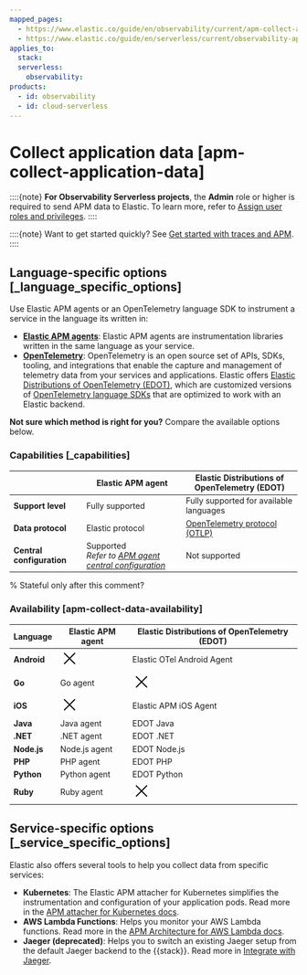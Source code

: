 ```yaml
---
mapped_pages:
  - https://www.elastic.co/guide/en/observability/current/apm-collect-application-data.html
  - https://www.elastic.co/guide/en/serverless/current/observability-apm-send-data-to-elastic.html
applies_to:
  stack:
  serverless:
    observability:
products:
  - id: observability
  - id: cloud-serverless
---
```


# Collect application data [apm-collect-application-data]

::::{note}
**For Observability Serverless projects**, the **Admin** role or higher is required to send APM data to Elastic. To learn more, refer to [Assign user roles and privileges](/deploy-manage/users-roles/cloud-organization/user-roles.md#general-assign-user-roles).
::::

::::{note}
Want to get started quickly? See [Get started with traces and APM](/solutions/observability/apm/get-started.md).
::::

## Language-specific options [_language_specific_options]

Use Elastic APM agents or an OpenTelemetry language SDK to instrument a service in the language its written in:

* [**Elastic APM agents**](/solutions/observability/apm/elastic-apm-agents.md): Elastic APM agents are instrumentation libraries written in the same language as your service.
* [**OpenTelemetry**](/solutions/observability/apm/use-opentelemetry-with-apm.md): OpenTelemetry is an open source set of APIs, SDKs, tooling, and integrations that enable the capture and management of telemetry data from your services and applications. Elastic offers [Elastic Distributions of OpenTelemetry (EDOT)](https://elastic.github.io/opentelemetry/edot-sdks/index.html), which are customized versions of [OpenTelemetry language SDKs](https://opentelemetry.io/docs/languages/) that are optimized to work with an Elastic backend.

**Not sure which method is right for you?** Compare the available options below.

### Capabilities [_capabilities]

|  | Elastic APM agent | Elastic Distributions of OpenTelemetry (EDOT) |
| --- | --- | --- |
| **Support level** | Fully supported | Fully supported for available languages |
| **Data protocol** | Elastic protocol | [OpenTelemetry protocol (OTLP)](https://opentelemetry.io/docs/specs/otel/protocol/) |
| **Central configuration** | Supported<br>*Refer to* [*APM agent central configuration*](/solutions/observability/apm/apm-agent-central-configuration.md) | Not supported |

% Stateful only after this comment?

### Availability [apm-collect-data-availability]

| Language | Elastic APM agent | Elastic Distributions of OpenTelemetry (EDOT) |
| --- | --- | --- |
| **Android** | ![Not available](/solutions/images/observability-cross.svg "") | Elastic OTel Android Agent |
| **Go** | Go agent | ![Not available](/solutions/images/observability-cross.svg "") |
| **iOS** | ![Not available](/solutions/images/observability-cross.svg "") | Elastic APM iOS Agent |
| **Java** | Java agent | EDOT Java |
| **.NET** | .NET agent | EDOT .NET |
| **Node.js** | Node.js agent | EDOT Node.js |
| **PHP** | PHP agent | EDOT PHP |
| **Python** | Python agent | EDOT Python |
| **Ruby** | Ruby agent | ![Not available](/solutions/images/observability-cross.svg "") |

## Service-specific options [_service_specific_options]

Elastic also offers several tools to help you collect data from specific services:

* **Kubernetes**: The Elastic APM attacher for Kubernetes simplifies the instrumentation and configuration of your application pods. Read more in the [APM attacher for Kubernetes docs](apm-k8s-attacher://reference/index.md).
* **AWS Lambda Functions**: Helps you monitor your AWS Lambda functions. Read more in the [APM Architecture for AWS Lambda docs](apm-aws-lambda://reference/index.md).
* **Jaeger (deprecated)**: Helps you to switch an existing Jaeger setup from the default Jaeger backend to the {{stack}}. Read more in [Integrate with Jaeger](/solutions/observability/apm/jaeger.md).